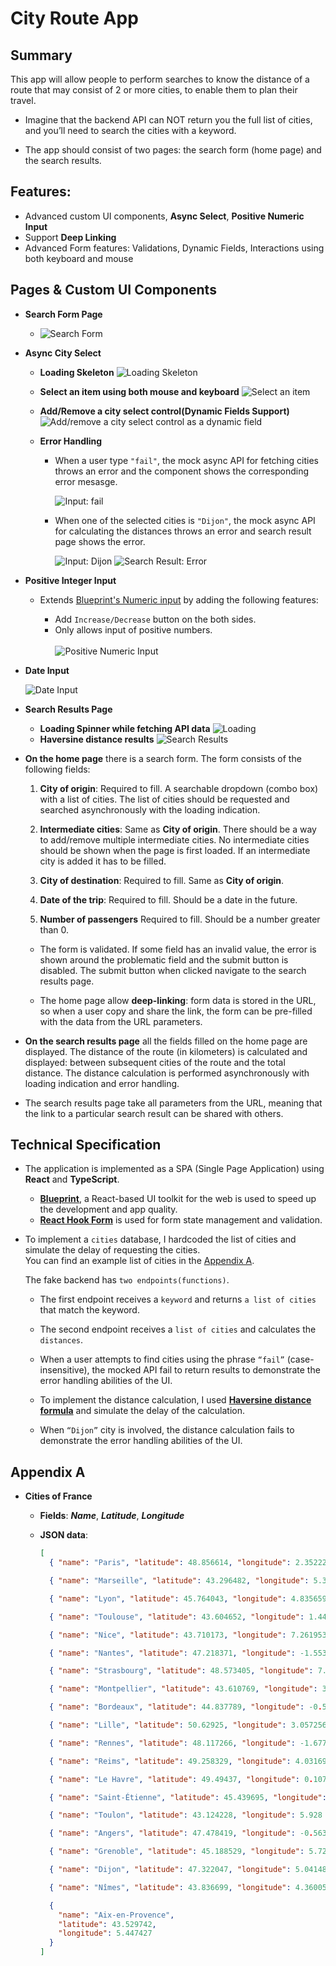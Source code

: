 # City Route App

## Summary

This app will allow people to perform searches to know the distance of a route that may consist of 2 or more cities, to enable them to plan their travel.

- Imagine that the backend API can NOT return you the full list of cities, and you’ll need to search the cities with a keyword.

- The app should consist of two pages: the search form (home page) and the search results.

## Features:

- Advanced custom UI components, **Async Select**, **Positive Numeric Input**
- Support **Deep Linking**
- Advanced Form features: Validations, Dynamic Fields, Interactions using both keyboard and mouse

## Pages & Custom UI Components

- **Search Form Page**

  - ![Search Form](./public/screenshots/homepage-01.png)

- **Async City Select**

  - **Loading Skeleton**
    ![Loading Skeleton](./public/screenshots/homepage-02.png)

  - **Select an item using both mouse and keyboard**
    ![Select an item ](./public/screenshots/homepage-03.png)

  - **Add/Remove a city select control(Dynamic Fields Support)**
    ![Add/remove a city select control as a dynamic field](./public/screenshots/homepage-04.png)

  - **Error Handling**

    - When a user type `"fail"`, the mock async API for fetching cities throws an error and the component shows the corresponding error mesasge.

      ![Input: fail](./public/screenshots/homepage-06.png)

    - When one of the selected cities is `"Dijon"`, the mock async API for calculating the distances throws an error and search result page shows the error.

      ![Input: Dijon](./public/screenshots/homepage-05.png)
      ![Search Result: Error](./public/screenshots/search-result-02.png)

- **Positive Integer Input**

  - Extends [Blueprint's Numeric input](https://blueprintjs.com/docs/#core/components/numeric-input) by adding the following features:

    - Add `Increase/Decrease` button on the both sides.
    - Only allows input of positive numbers.
      <br /><br />
      ![Positive Numeric Input](./public/screenshots/positive-numeric-input.png)

- **Date Input**

  ![Date Input](./public/screenshots/homepage-07.png)

- **Search Results Page**

  - **Loading Spinner while fetching API data**
    ![Loading](./public/screenshots/search-result-01.png)
  - **Haversine distance results**
    ![Search Results](./public/screenshots/search-result-03.png)

- **On the home page** there is a search form. The form consists of the following fields:

  1. **City of origin**: Required to fill. A searchable dropdown (combo box) with a list of cities. The list of cities should be requested and searched asynchronously with the loading indication.

  2. **Intermediate cities**: Same as **City of origin**. There should be a way to add/remove multiple intermediate cities. No intermediate cities should be shown when the page is first loaded. If an intermediate city is added it has to be filled.

  3. **City of destination**: Required to fill. Same as **City of origin**.

  4. **Date of the trip**: Required to fill. Should be a date in the future.

  5. **Number of passengers** Required to fill. Should be a number greater than 0.

  - The form is validated. If some field has an invalid value, the error is shown around the problematic field and the submit button is disabled. The submit button when clicked navigate to the search results page.

  - The home page allow **deep-linking**: form data is stored in the URL, so when a user copy and share the link, the form can be pre-filled with the data from the URL parameters.

- **On the search results page** all the fields filled on the home page are displayed. The distance of the route (in kilometers) is calculated and displayed: between subsequent cities of the route and the total distance. The distance calculation is performed asynchronously with loading indication and error handling.

- The search results page take all parameters from the URL, meaning that the link to a particular search result can be shared with others.

## Technical Specification

- The application is implemented as a SPA (Single Page Application) using **React** and **TypeScript**.

  - [**Blueprint**](https://blueprintjs.com/), a React-based UI toolkit for the web is used to speed up the development and app quality.
  - [**React Hook Form**](https://react-hook-form.com/) is used for form state management and validation.

- To implement a `cities` database, I hardcoded the list of cities and simulate the delay of requesting the cities.<br />
  You can find an example list of cities in the [Appendix A](#appendix-a).<br/>

  The fake backend has `two endpoints(functions)`.

  - The first endpoint receives a `keyword` and returns `a list of cities` that match the keyword.

  - The second endpoint receives a `list of cities` and calculates the `distances`.

  - When a user attempts to find cities using the phrase `“fail”` (case-insensitive), the mocked API fail to return results to demonstrate the error handling abilities of the UI.

  - To implement the distance calculation, I used [**Haversine distance formula**](https://en.wikipedia.org/wiki/Haversine_formula) and simulate the delay of the calculation.

  - When `“Dijon”` city is involved, the distance calculation fails to demonstrate the error handling abilities of the UI.

## Appendix A

- **Cities of France**

  - **Fields**: **_Name_**, **_Latitude_**, **_Longitude_**

  - **JSON data**:

    ```json
    [
      { "name": "Paris", "latitude": 48.856614, "longitude": 2.352222 },

      { "name": "Marseille", "latitude": 43.296482, "longitude": 5.36978 },

      { "name": "Lyon", "latitude": 45.764043, "longitude": 4.835659 },

      { "name": "Toulouse", "latitude": 43.604652, "longitude": 1.444209 },

      { "name": "Nice", "latitude": 43.710173, "longitude": 7.261953 },

      { "name": "Nantes", "latitude": 47.218371, "longitude": -1.553621 },

      { "name": "Strasbourg", "latitude": 48.573405, "longitude": 7.752111 },

      { "name": "Montpellier", "latitude": 43.610769, "longitude": 3.876716 },

      { "name": "Bordeaux", "latitude": 44.837789, "longitude": -0.57918 },

      { "name": "Lille", "latitude": 50.62925, "longitude": 3.057256 },

      { "name": "Rennes", "latitude": 48.117266, "longitude": -1.677793 },

      { "name": "Reims", "latitude": 49.258329, "longitude": 4.031696 },

      { "name": "Le Havre", "latitude": 49.49437, "longitude": 0.107929 },

      { "name": "Saint-Étienne", "latitude": 45.439695, "longitude": 4.387178 },

      { "name": "Toulon", "latitude": 43.124228, "longitude": 5.928 },

      { "name": "Angers", "latitude": 47.478419, "longitude": -0.563166 },

      { "name": "Grenoble", "latitude": 45.188529, "longitude": 5.724524 },

      { "name": "Dijon", "latitude": 47.322047, "longitude": 5.04148 },

      { "name": "Nîmes", "latitude": 43.836699, "longitude": 4.360054 },

      {
        "name": "Aix-en-Provence",
        "latitude": 43.529742,
        "longitude": 5.447427
      }
    ]
    ```
